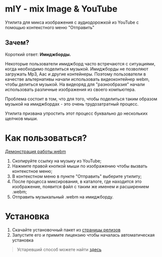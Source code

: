 # mIY - mix Image & YouTube
Утилита для микса изображения с аудиодорожкой из YouTube с помощью контекстного меню "Отправить"

## Зачем?
Короткий ответ: **Имиджборды.**

Некоторые пользователи имиджборд часто встречаются с ситуациями, когда необходимо поделиться музыкой. Имиджборды не позволяют загружать Mp3, Aac и другие контейнеры. Поэтому пользователи в качестве альтернативы начали использовать видеоконтейнер webm, чтобы делиться музыкой. На видеоряд для "разнообразия" начали использовать различные изображения из своего компьютера.

Проблема состоит в том, что для того, чтобы поделиться таким образом музыкой на имиджбордах - это очень трудозатратный процесс.

Утилита призвана упростить этот процесс буквально до нескольких щелчков мыши.

# Как пользоваться?
[Демонстрация работы.webm](https://user-images.githubusercontent.com/110712717/183269146-1bd6d245-9b8f-4ddb-8854-1ef2781ed747.webm)

1. Скопируйте ссылку на музыку из YouTube;
2. Нажмите правой кнопкой мыши по изображению чтобы вызвать контекстное меню;
3. В контекстном меню в пункте "Отправить" выберите утилиту;
4. После процесса миксирования, в каталоге, где находится это изображение, появится файл с таким же именем и расширением .webm;
5. Отправить музыкальный .webm на имиджборду.

# Установка
1. Скачайте установочный пакет из [страницы релизов](https://github.com/nanCreate/mIY/releases "страницы релизов")
2. Запустите его и примите лицензию чтобы началась автоматическая установка

> Устаревший способ можете найти [здесь](https://github.com/nanCreate/mIY/wiki/%D0%9F%D0%BE%D0%B4%D1%80%D0%BE%D0%B1%D0%BD%D0%B0%D1%8F-%D1%83%D1%81%D1%82%D0%B0%D0%BD%D0%BE%D0%B2%D0%BA%D0%B0 "здесь")


